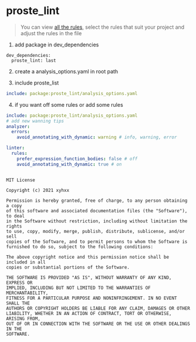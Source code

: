 # proste_lint
> You can view <a href="https://dart-lang.github.io/linter/lints/">all the rules</a>, select the rules that suit your project and adjust the rules in the file

1. add package in dev_dependencies

```
dev_dependencies:
  proste_lint: last
```

2. create a analysis_options.yaml in root path

3. include proste_list

``` yaml
include: package:proste_lint/analysis_options.yaml
```

4. if you want off some rules or add some rules

``` yaml
include: package:proste_lint/analysis_options.yaml
# add new wanning tips
analyzer:
  errors:
    avoid_annotating_with_dynamic: warning # info, warning, error

linter:
  rules: 
    prefer_expression_function_bodies: false # off
    avoid_annotating_with_dynamic: true # on


```


```

MIT License

Copyright (c) 2021 xyhxx

Permission is hereby granted, free of charge, to any person obtaining a copy
of this software and associated documentation files (the "Software"), to deal
in the Software without restriction, including without limitation the rights
to use, copy, modify, merge, publish, distribute, sublicense, and/or sell
copies of the Software, and to permit persons to whom the Software is
furnished to do so, subject to the following conditions:

The above copyright notice and this permission notice shall be included in all
copies or substantial portions of the Software.

THE SOFTWARE IS PROVIDED "AS IS", WITHOUT WARRANTY OF ANY KIND, EXPRESS OR
IMPLIED, INCLUDING BUT NOT LIMITED TO THE WARRANTIES OF MERCHANTABILITY,
FITNESS FOR A PARTICULAR PURPOSE AND NONINFRINGEMENT. IN NO EVENT SHALL THE
AUTHORS OR COPYRIGHT HOLDERS BE LIABLE FOR ANY CLAIM, DAMAGES OR OTHER
LIABILITY, WHETHER IN AN ACTION OF CONTRACT, TORT OR OTHERWISE, ARISING FROM,
OUT OF OR IN CONNECTION WITH THE SOFTWARE OR THE USE OR OTHER DEALINGS IN THE
SOFTWARE.

```
